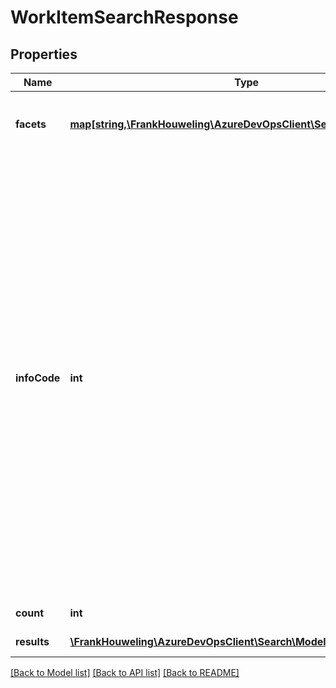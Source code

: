 # WorkItemSearchResponse

## Properties
Name | Type | Description | Notes
------------ | ------------- | ------------- | -------------
**facets** | [**map[string,\FrankHouweling\AzureDevOpsClient\Search\Model\Filter[]]**](array.md) | A dictionary storing an array of &lt;code&gt;Filter&lt;/code&gt; object against each facet. | [optional] 
**infoCode** | **int** | Numeric code indicating any additional information: 0 - Ok, 1 - Account is being reindexed, 2 - Account indexing has not started, 3 - Invalid Request, 4 - Prefix wildcard query not supported, 5 - MultiWords with code facet not supported, 6 - Account is being onboarded, 7 - Account is being onboarded or reindexed, 8 - Top value trimmed to maxresult allowed 9 - Branches are being indexed, 10 - Faceting not enabled, 11 - Work items not accessible, 19 - Phrase queries with code type filters not supported, 20 - Wildcard queries with code type filters not supported. Any other info code is used for internal purpose. | [optional] 
**count** | **int** | Total number of matched work items. | [optional] 
**results** | [**\FrankHouweling\AzureDevOpsClient\Search\Model\WorkItemResult[]**](WorkItemResult.md) | List of top matched work items. | [optional] 

[[Back to Model list]](../README.md#documentation-for-models) [[Back to API list]](../README.md#documentation-for-api-endpoints) [[Back to README]](../README.md)


